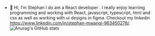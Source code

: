 - 👋 Hi,
  I’m Stephan I do am a React developer . I really enjoy learning programming and working with React, javascript, typescript, html and css as well as working with ui designs in figma. Checkout my linkedin https://www.linkedin.com/in/stephan-mwangi-963450278/.
![Anurag's GitHub stats](https://github-readme-stats.vercel.app/api?stephanjosh=anuraghazra&theme=dark&show_icons=true)
